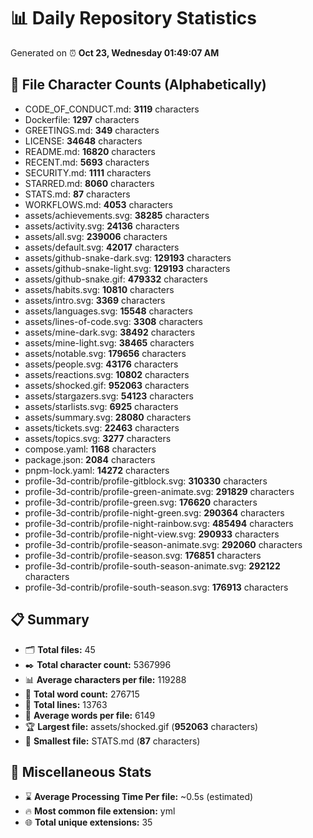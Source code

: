 # 📊 Daily Repository Statistics
Generated on ⏰ **Oct 23, Wednesday 01:49:07 AM**

## 📂 File Character Counts (Alphabetically)
- CODE_OF_CONDUCT.md: **3119** characters
- Dockerfile: **1297** characters
- GREETINGS.md: **349** characters
- LICENSE: **34648** characters
- README.md: **16820** characters
- RECENT.md: **5693** characters
- SECURITY.md: **1111** characters
- STARRED.md: **8060** characters
- STATS.md: **87** characters
- WORKFLOWS.md: **4053** characters
- assets/achievements.svg: **38285** characters
- assets/activity.svg: **24136** characters
- assets/all.svg: **239006** characters
- assets/default.svg: **42017** characters
- assets/github-snake-dark.svg: **129193** characters
- assets/github-snake-light.svg: **129193** characters
- assets/github-snake.gif: **479332** characters
- assets/habits.svg: **10810** characters
- assets/intro.svg: **3369** characters
- assets/languages.svg: **15548** characters
- assets/lines-of-code.svg: **3308** characters
- assets/mine-dark.svg: **38492** characters
- assets/mine-light.svg: **38465** characters
- assets/notable.svg: **179656** characters
- assets/people.svg: **43176** characters
- assets/reactions.svg: **10802** characters
- assets/shocked.gif: **952063** characters
- assets/stargazers.svg: **54123** characters
- assets/starlists.svg: **6925** characters
- assets/summary.svg: **28080** characters
- assets/tickets.svg: **22463** characters
- assets/topics.svg: **3277** characters
- compose.yaml: **1168** characters
- package.json: **2084** characters
- pnpm-lock.yaml: **14272** characters
- profile-3d-contrib/profile-gitblock.svg: **310330** characters
- profile-3d-contrib/profile-green-animate.svg: **291829** characters
- profile-3d-contrib/profile-green.svg: **176620** characters
- profile-3d-contrib/profile-night-green.svg: **290364** characters
- profile-3d-contrib/profile-night-rainbow.svg: **485494** characters
- profile-3d-contrib/profile-night-view.svg: **290933** characters
- profile-3d-contrib/profile-season-animate.svg: **292060** characters
- profile-3d-contrib/profile-season.svg: **176851** characters
- profile-3d-contrib/profile-south-season-animate.svg: **292122** characters
- profile-3d-contrib/profile-south-season.svg: **176913** characters

## 📋 Summary
- 🗂️ **Total files:** 45
- ✒️ **Total character count:** 5367996
- 📊 **Average characters per file:** 119288
- 📝 **Total word count:** 276715
- 🧾 **Total lines:** 13763
- 📐 **Average words per file:** 6149
- 🏆 **Largest file:** assets/shocked.gif (**952063** characters)
- 🥉 **Smallest file:** STATS.md (**87** characters)

## 🌟 Miscellaneous Stats
- ⌛ **Average Processing Time Per file:** ~0.5s (estimated)
- 🔥 **Most common file extension:** yml
- 🌐 **Total unique extensions:** 35
